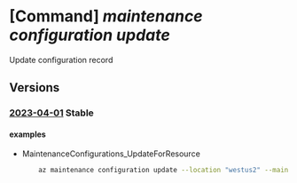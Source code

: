 # [Command] _maintenance configuration update_

Update configuration record

## Versions

### [2023-04-01](/Resources/mgmt-plane/L3N1YnNjcmlwdGlvbnMve30vcmVzb3VyY2Vncm91cHMve30vcHJvdmlkZXJzL21pY3Jvc29mdC5tYWludGVuYW5jZS9tYWludGVuYW5jZWNvbmZpZ3VyYXRpb25zL3t9/2023-04-01.xml) **Stable**

<!-- mgmt-plane /subscriptions/{}/resourcegroups/{}/providers/microsoft.maintenance/maintenanceconfigurations/{} 2023-04-01 -->

#### examples

- MaintenanceConfigurations_UpdateForResource
    ```bash
        az maintenance configuration update --location "westus2" --maintenance-scope "OSImage" --maintenance-window-duration "05:00" --maintenance-window-expiration-date-time "9999-12-31 00:00" --maintenance-window-recur-every "Month Third Sunday" --maintenance-window-start-date-time "2020-04-30 08:00" --maintenance-window-time-zone "Pacific Standard Time" --namespace "Microsoft.Maintenance" --visibility "Custom" --resource-group "examplerg" --resource-name "configuration1"
    ```
